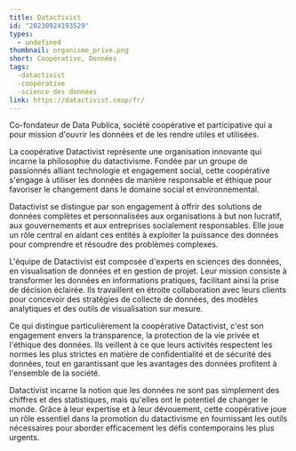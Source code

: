 ```yaml
---
title: Datactivist
id: "20230924193529"
types:
  - undefined
thumbnail: organisme_prive.png
short: Coopérative, Données
tags:
  -datactivist
  -coopérative
  -science des données
link: https://datactivist.coop/fr/
---
```


Co-fondateur de Data Publica, société coopérative et participative qui a pour mission d'ouvrir les données et de les rendre utiles et utilisées.

La coopérative Datactivist représente une organisation innovante qui incarne la philosophie du datactivisme. Fondée par un groupe de passionnés alliant technologie et engagement social, cette coopérative s'engage à utiliser les données de manière responsable et éthique pour favoriser le changement dans le domaine social et environnemental.

Datactivist se distingue par son engagement à offrir des solutions de données complètes et personnalisées aux organisations à but non lucratif, aux gouvernements et aux entreprises socialement responsables. Elle joue un rôle central en aidant ces entités à exploiter la puissance des données pour comprendre et résoudre des problèmes complexes.

L'équipe de Datactivist est composée d'experts en sciences des données, en visualisation de données et en gestion de projet. Leur mission consiste à transformer les données en informations pratiques, facilitant ainsi la prise de décision éclairée. Ils travaillent en étroite collaboration avec leurs clients pour concevoir des stratégies de collecte de données, des modèles analytiques et des outils de visualisation sur mesure.

Ce qui distingue particulièrement la coopérative Datactivist, c'est son engagement envers la transparence, la protection de la vie privée et l'éthique des données. Ils veillent à ce que leurs activités respectent les normes les plus strictes en matière de confidentialité et de sécurité des données, tout en garantissant que les avantages des données profitent à l'ensemble de la société.

Datactivist incarne la notion que les données ne sont pas simplement des chiffres et des statistiques, mais qu'elles ont le potentiel de changer le monde. Grâce à leur expertise et à leur dévouement, cette coopérative joue un rôle essentiel dans la promotion du datactivisme en fournissant les outils nécessaires pour aborder efficacement les défis contemporains les plus urgents.